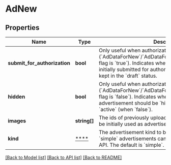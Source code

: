 # AdNew

## Properties
Name | Type | Description | Notes
------------ | ------------- | ------------- | -------------
**submit_for_authorization** | **bool** | Only useful when authorization is required (&#x60;AdDataForNew&#x60;/&#x60;AdDataForEdit&#x60;.&#x60;requiresAuthorization&#x60; flag is &#x60;true&#x60;). Indicates whether the advertisement will be initially submitted for authorization (status &#x3D; &#x60;pending&#x60;) or kept in the &#x60;draft&#x60; status. | [optional] 
**hidden** | **bool** | Only useful when authorization is not required (&#x60;AdDataForNew&#x60;/&#x60;AdDataForEdit&#x60;.&#x60;requiresAuthorization&#x60; flag is &#x60;false&#x60;). Indicates whether the initial status for the advertisement should be &#x60;hidden&#x60; (when &#x60;true&#x60;) or &#x60;active&#x60; (when &#x60;false&#x60;). | [optional] 
**images** | **string[]** | The ids of previously uploaded user temporary images to be initially used as advertisement images | [optional] 
**kind** | [****](.md) | The advertisement kind to be created. Currently only &#x60;simple&#x60; advertisements can be managed through this API. The default is &#x60;simple&#x60;. | [optional] 

[[Back to Model list]](../../README.md#documentation-for-models) [[Back to API list]](../../README.md#documentation-for-api-endpoints) [[Back to README]](../../README.md)

